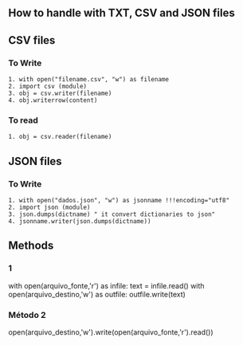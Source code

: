 ## How to handle with TXT, CSV and JSON files

## CSV files
### To Write

    1. with open("filename.csv", "w") as filename
    2. import csv (module)
    3. obj = csv.writer(filename)
    4. obj.writerrow(content)
    
### To read

    1. obj = csv.reader(filename)

## JSON files
### To Write

    1. with open("dados.json", "w") as jsonname !!!encoding="utf8"
    2. import json (module)
    3. json.dumps(dictname) " it convert dictionaries to json"
    4. jsonname.writer(json.dumps(dictname))
    
## Methods
### 1

with open(arquivo_fonte,'r') as infile:
    text = infile.read()
    with open(arquivo_destino,'w') as outfile:
        outfile.write(text) 

### Método 2

open(arquivo_destino,'w').write(open(arquivo_fonte,'r').read()) 
